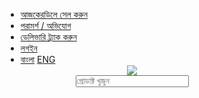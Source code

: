 <!DOCTYPE html>
<html lang="en">

<head>
    <meta charset="UTF-8">
    <meta http-equiv="X-UA-Compatible" content="IE=edge">
    <meta name="viewport" content="width=device-width, initial-scale=1.0">
    <title>Website</title>
    <link rel="stylesheet" href="https://cdnjs.cloudflare.com/ajax/libs/font-awesome/6.1.1/css/all.min.css">
  <style>
    * {
    margin: 0;
    padding: 0;
    box-sizing: border-box;
}

nav {
    background-color: #424646;
    padding: 0 60px;
    display: flex;
    justify-content: flex-end;
}

nav ul {
    display: flex;
    list-style: none;
}

nav ul li a {
    display: inline-block;
    text-decoration: none;
    color: #fff;
    font-size: 14px;
    padding: 10px;
    transition: 0.4s ease;
}

nav ul li a:hover {
    color: rgb(255, 147, 24);
}

nav ul li:not(:last-child) {
    margin-right: 30px;
}


.active {
    background-color: white;
    color: #111;
}

/* Header Section Start */

header {
    display: flex;
    justify-content: space-between;
    align-items: center;
    padding: 18px 60px;
}

header .logo {
    width: 130px;
}

.fa-cart-arrow-down {
    font-size: 30px;
}

.input__field {
    display: flex;
    align-items: center;
    width: 100%;
    padding: 0 80px;
}

.input__field input {
    width: 100%;
    padding: 12px;
    background-color: rgb(230, 225, 225);
    border: 0;
    border-top-left-radius: 6px;
    border-bottom-left-radius: 6px;
}

.fa-magnifying-glass {
    font-size: 24px;
    padding: 8px 20px;
    background-color: rgb(0, 0, 0);
    color: #fff;
    border: 0;
    border-top-right-radius: 6px;
    border-bottom-right-radius: 6px;
    cursor: pointer;
    transform: translateX(-50px);
    transition: 0.3s;
}

.fa-magnifying-glass:hover {
    background-color: gold;
}
  </style>
</head>

<body>
    <nav>
        <ul>
            <li>
                <a href="#">আজকেরডিলে সেল করুন</a>
            </li>
            <li>
                <a href="#">পরামর্শ / অভিযোগ</a>
            </li>
            <li>
                <a href="#">ডেলিভারি ট্র্যাক করুন</a>
            </li>
            <li>
                <a href="#">লগইন</a>
            </li>
            <li>
                <a class="active" href="#">বাংলা</a>
                <a href="#">ENG</a>
            </li>
        </ul>
    </nav>
    <header>
        <a href="#" class="Logo">
            <img class="logo" src="./ad-logo.svg">
        </a>
        <div class="input__field">
            <input type="text" placeholder="প্রোডাক্ট খুজুন">
            <i class="fa-solid fa-magnifying-glass"></i>
        </div>
        <i class="fa-solid fa-cart-arrow-down"></i>
    </header>
</body>

</html>
